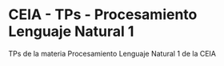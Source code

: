 # CEIA - TPs - Procesamiento Lenguaje Natural 1
TPs de la materia Procesamiento Lenguaje Natural 1 de la CEIA
